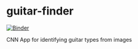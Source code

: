 # guitar-finder
[![Binder](https://mybinder.org/badge_logo.svg)](https://mybinder.org/v2/gh/manaliveish/guitar-finder/HEAD?urlpath=%2Fvoila%2Frender%2FGuitarFinder.ipynb)


CNN App for identifying guitar types from images
